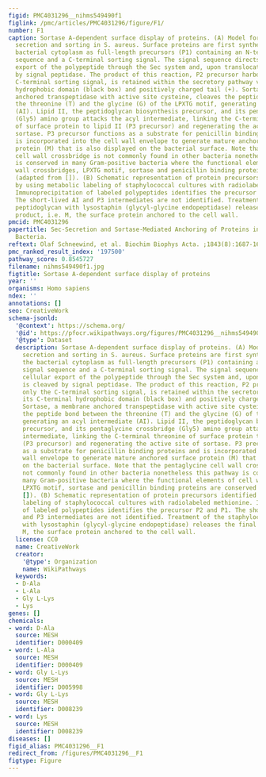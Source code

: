 ```yaml
---
figid: PMC4031296__nihms549490f1
figlink: /pmc/articles/PMC4031296/figure/F1/
number: F1
caption: Sortase A-dependent surface display of proteins. (A) Model for preprotein
  secretion and sorting in S. aureus. Surface proteins are first synthesized in the
  bacterial cytoplasm as full-length precursors (P1) containing an N-terminal signal
  sequence and a C-terminal sorting signal. The signal sequence directs the cellular
  export of the polypeptide through the Sec system and, upon translocation, is cleaved
  by signal peptidase. The product of this reaction, P2 precursor harboring only the
  C-terminal sorting signal, is retained within the secretory pathway via its C-terminal
  hydrophobic domain (black box) and positively charged tail (+). Sortase, a membrane
  anchored transpeptidase with active site cysteine, cleaves the peptide bond between
  the threonine (T) and the glycine (G) of the LPXTG motif, generating an acyl intermediate
  (AI). Lipid II, the peptidoglycan biosynthesis precursor, and its pentaglycine crossbridge
  (Gly5) amino group attacks the acyl intermediate, linking the C-terminal threonine
  of surface protein to lipid II (P3 precursor) and regenerating the active site of
  sortase. P3 precursor functions as a substrate for penicillin binding proteins and
  is incorporated into the cell wall envelope to generate mature anchored surface
  protein (M) that is also displayed on the bacterial surface. Note that the pentaglycine
  cell wall crossbridge is not commonly found in other bacteria nonetheless this pathway
  is conserved in many Gram-positive bacteria where the functional elements of cell
  wall crossbridges, LPXTG motif, sortase and penicillin binding proteins are conserved
  (adapted from []). (B) Schematic representation of protein precursors identified
  by using metabolic labeling of staphylococcal cultures with radiolabeled methionine.
  Immunoprecipitation of labeled polypeptides identifies the precursor P2 and P1.
  The short-lived AI and P3 intermediates are not identified. Treatment of the staphylococcal
  peptidoglycan with lysostaphin (glycyl-glycine endopeptidase) releases the final
  product, i.e. M, the surface protein anchored to the cell wall.
pmcid: PMC4031296
papertitle: Sec-Secretion and Sortase-Mediated Anchoring of Proteins in Gram-Postive
  Bacteria.
reftext: Olaf Schneewind, et al. Biochim Biophys Acta. ;1843(8):1687-1697.
pmc_ranked_result_index: '197500'
pathway_score: 0.8545727
filename: nihms549490f1.jpg
figtitle: Sortase A-dependent surface display of proteins
year: ''
organisms: Homo sapiens
ndex: ''
annotations: []
seo: CreativeWork
schema-jsonld:
  '@context': https://schema.org/
  '@id': https://pfocr.wikipathways.org/figures/PMC4031296__nihms549490f1.html
  '@type': Dataset
  description: Sortase A-dependent surface display of proteins. (A) Model for preprotein
    secretion and sorting in S. aureus. Surface proteins are first synthesized in
    the bacterial cytoplasm as full-length precursors (P1) containing an N-terminal
    signal sequence and a C-terminal sorting signal. The signal sequence directs the
    cellular export of the polypeptide through the Sec system and, upon translocation,
    is cleaved by signal peptidase. The product of this reaction, P2 precursor harboring
    only the C-terminal sorting signal, is retained within the secretory pathway via
    its C-terminal hydrophobic domain (black box) and positively charged tail (+).
    Sortase, a membrane anchored transpeptidase with active site cysteine, cleaves
    the peptide bond between the threonine (T) and the glycine (G) of the LPXTG motif,
    generating an acyl intermediate (AI). Lipid II, the peptidoglycan biosynthesis
    precursor, and its pentaglycine crossbridge (Gly5) amino group attacks the acyl
    intermediate, linking the C-terminal threonine of surface protein to lipid II
    (P3 precursor) and regenerating the active site of sortase. P3 precursor functions
    as a substrate for penicillin binding proteins and is incorporated into the cell
    wall envelope to generate mature anchored surface protein (M) that is also displayed
    on the bacterial surface. Note that the pentaglycine cell wall crossbridge is
    not commonly found in other bacteria nonetheless this pathway is conserved in
    many Gram-positive bacteria where the functional elements of cell wall crossbridges,
    LPXTG motif, sortase and penicillin binding proteins are conserved (adapted from
    []). (B) Schematic representation of protein precursors identified by using metabolic
    labeling of staphylococcal cultures with radiolabeled methionine. Immunoprecipitation
    of labeled polypeptides identifies the precursor P2 and P1. The short-lived AI
    and P3 intermediates are not identified. Treatment of the staphylococcal peptidoglycan
    with lysostaphin (glycyl-glycine endopeptidase) releases the final product, i.e.
    M, the surface protein anchored to the cell wall.
  license: CC0
  name: CreativeWork
  creator:
    '@type': Organization
    name: WikiPathways
  keywords:
  - D-Ala
  - L-Ala
  - Gly L-Lys
  - Lys
genes: []
chemicals:
- word: D-Ala
  source: MESH
  identifier: D000409
- word: L-Ala
  source: MESH
  identifier: D000409
- word: Gly L-Lys
  source: MESH
  identifier: D005998
- word: Gly L-Lys
  source: MESH
  identifier: D008239
- word: Lys
  source: MESH
  identifier: D008239
diseases: []
figid_alias: PMC4031296__F1
redirect_from: /figures/PMC4031296__F1
figtype: Figure
---
```

